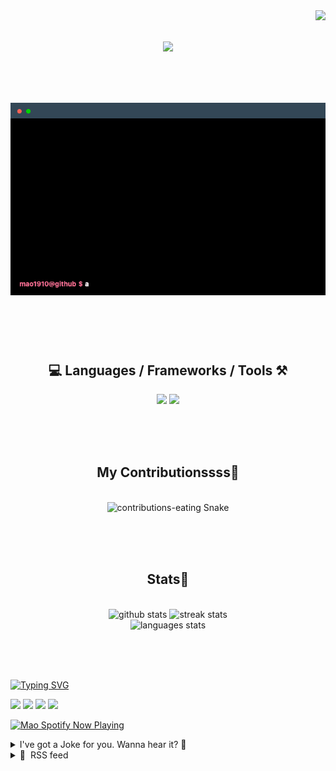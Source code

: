 <!-- VISITOR BADGE -->
<!-- https://github.com/hehuapei/visitor-badge -->

<img align="right" src="https://visitor-badge.laobi.icu/badge?page_id=mao1910.mao1910&left_color=%2379DAF9&right_color=%23FE6E96" />


<!-- TYPING SVG -->
<!-- https://github.com/DenverCoder1/readme-typing-svg -->

<h1 align="center">
    <img src="https://readme-typing-svg.herokuapp.com/?font=Righteous&size=35&center=true&vCenter=true&width=500&height=70&color=FE6E96&font=poppins&duration=5000&lines=Hi+There!+👋;+I'm+Mao!;" />
</h1>

<br/>


<!-- ABOUT ME TERMINAL -->
<h1 align="center">
<img src="./assets/terminal-5.gif" alt="Terminal" />
</h1>

<br/><br/><br/>


<!-- TECHNOLOGIES LOGOS -->
<!-- https://github.com/tandpfun/skill-icons -->

<h2 align="center">💻 Languages / Frameworks / Tools ⚒️</h2>
<div align="center">
    <img src="https://skillicons.dev/icons?i=javascript,typescript,angular,react,html,css,scss,bootstrap,cs,java,spring" />
    <img src="https://skillicons.dev/icons?i=flutter,firebase,supabase,mysql,git,github,gitlab,vscode,idea,maven,figma" />
</div>

<br/><br/><br/>


<!-- CONTRIBUTIONS SNAKE GAME -->
<!-- https://github.com/Platane/snk -->

<div align="center">
  <h2> My Contributionssss🐍 </h2>
  <br>
  <img alt="contributions-eating Snake" src="https://raw.githubusercontent.com/mao1910/mao1910/output/github-contribution-grid-snake.svg" />

  <!-- Four lines below suggested by Planate for Dark mode-->
  <picture>
  <source media="(prefers-color-scheme: dark)" srcset="github-snake-dark.svg" />
  <source media="(prefers-color-scheme: light)" srcset="github-snake.svg" />
  </picture>
  
  <br/><br/><br/>
</div>


<!-- GITHUB STATS -->
<!-- https://github.com/DenverCoder1/github-readme-streak-stats --> <!--  My own Vercel deployment -->
<!-- https://github.com/anuraghazra/github-readme-stats --> <!--  My own Vercel -->

<h2 align="center"> Stats📝 </h2>
  <br>
<div align=center>
  <img width=429 src="https://github-readme-stats-mao1910.vercel.app/api?username=mao1910&count_private=true&show_icons=true&theme=dracula&rank_icon=github&hide=contribs&border_radius=10&border_color=79DAF9" alt="github stats"/>
  <img width=396 src="https://github-readme-streak-stats-2235.vercel.app?user=mao1910&count_private=true&theme=dracula&currStreakNum=79DAF9&currStreakLabel=FE6E96&border_radius=10&border=79DAF9" alt="streak stats"/>
  <br/>
  <img src="https://github-readme-stats-mao1910.vercel.app/api/top-langs/?username=mao1910&layout=compact&theme=dracula&border_radius=10&size_weight=0.5&count_weight=0.5&border_color=79DAF9" alt="languages stats" />
</div>

<br/><br/><br/>


<!-- FOOTER -->
<!-- https://github.com/DenverCoder1/readme-typing-svg -->
<!-- https://readme-typing-svg.demolab.com/demo/ -->

<a href="https://git.io/typing-svg"><img src="https://readme-typing-svg.demolab.com?font=Poppins&pause=1000&color=FE6E96&width=535&lines=Thanks+for+dropping+by!;Feel+free+to+check+any+of+the+Socials+below+%F0%9F%91%87;Or+the+Joke+Of+The+Day+if+you're+down+for+a+giggle+%F0%9F%98%9D;Hope+to+see+you+again+%F0%9F%91%8A;Uh%3F+You're+still+here%3F;Well...+I'm+running+out+of+things+to+say...;Tell+you+what%2C+due+to+your+effort+and+perseverance%2C;I+shall+present+you+with+a+short+poem%3A;%22To+code%2C+or+not+to+code%2C+that+is+the+question%3A;Whether+'tis+nobler+in+the+IDE+to+debug;The+errors+and+issues+of+outrageous+software%2C;Or+to+take+up+the+keyboard+against+a+sea+of+bugs;And+by+coding%2C+end+them.%22;by+William+Shakespeare%2C+probably.+;Pretty+sure+that's+Hamlet's.;Alrighty%2C+this+has+been+fun.;But+I'll+restart+the+loop+now...+see+ya+soon!" alt="Typing SVG" /></a>


<!--  SOCIAL NETWORKS -->
<!-- https://github.com/alexandresanlim/Badges4-README.md-Profile -->

  <div> 
    <a href="https://www.deviantart.com/madeinkobaia/art/my-profile-is-under-construction-265626465" target="_blank"><img src="https://img.shields.io/badge/-LinkedIn-%230077B5?style=for-the-badge&logo=linkedin&logoColor=white" target="_blank"></a> <!-- ADD LINKEDIN PROFILE -->
    <a href = "https://www.nicepng.com/ourpic/u2q8o0t4t4r5o0r5_website-under-construction-png-graphic-transparent-website-under/"><img src="https://img.shields.io/badge/Portfolio-4285F4?style=for-the-badge&logo=Google-chrome&logoColor=white" target="_blank"></a> <!-- ADD PORTFOLIO WEBSITE -->
    <a href="https://discord.gg" target="_blank"><img src="https://img.shields.io/badge/Discord-7289DA?style=for-the-badge&logo=discord&logoColor=white" target="_blank"></a> <!-- ADD DISCORD --> <!-- User or Server? -->
    <a href = "mailto:mao1910dev@gmail.com"><img src="https://img.shields.io/badge/Gmail-D14836?style=for-the-badge&logo=gmail&logoColor=white" target="_blank"></a>
  </div>


<!-- SPOTIFY PLAYING-->
<!-- https://github.com/novatorem/novatorem --> <!-- My own Vercel deployment-->

[<img width=438px src="https://spotify-now-playing-git-main-mao1910.vercel.app//api/spotify/?border_color=FE6E96" alt="Mao Spotify Now Playing" />](https://open.spotify.com/user/31542et242zglhf42ydrtqgvuvde)


<!-- JOKE OF THE DAY -->
<!-- https://github.com/ABSphreak/readme-jokes --> <!-- My own Vercel deployment-->

<details>
<summary>I've got a Joke for you. Wanna hear it? 🙈</summary>

<br/>

 <tr>
 <td style="padding-top:4px"><img src = "https://readme-jokes-git-master-mao1910.vercel.app/api?&theme=dracula"></td>
 </tr>

</details>


<!-- RSS FEED -->
<!-- https://github.com/gautamkrishnar/blog-post-workflow -->

<details>
<summary>📕 &nbsp;RSS feed</summary>

<br/>


<!-- BLOG-POST-LIST:START -->
 #### - [What is the __ programming language?](https://dev.to/pxlmastrxd/what-is-the-programming-language-4dc7) 
 <details><summary>Article</summary> <p>Hey! Just wanted to see what y'all think is the __ programming language is for a school project.</p>

<ol>
<li>Fastest</li>
<li>Easiest to learn</li>
<li>Most important</li>
<li>Favorite</li>
<li>All-in-all the best</li>
</ol>

<p>Thanks! Have a great day!</p>

 </details> 
 <hr /> 

 #### - [I Built A SaaS Directory That Uses AI To Recommend Tools](https://dev.to/johnwritescode_/i-built-a-saas-directory-that-uses-ai-to-recommend-tools-14c7) 
 <details><summary>Article</summary> <p>So I've always wanted to randomly build a tool directory for some reason.</p>

<p>They're usually pretty light in terms of tech requirements, and it's something completely different compared to what I've done with past projects.</p>

<p>I was sick a few weeks ago and decided to use my downtime to work on one. </p>

<p>There are a lot of these types of directories out there, so I wanted to try and figure out how to make mine stand out a little more.</p>

<p><strong>What better way to do it than with AI? LOL</strong></p>

<p>A problem I've heard and noticed when it comes to these directories is that there's simply too much to sift through. I've come across the same problem myself.</p>

<p>So I decided to sprinkle in a little AI. Basically, you describe a problem you're having and we'll recommend some tools that we think could help in some way or another.</p>

<p><a href="https://i.giphy.com/media/v1.Y2lkPTc5MGI3NjExbGp5cHZrbHdkcGc5OW1za3pkMDh4c2JnN3lpZDJjbm9lMG12bHR6aSZlcD12MV9pbnRlcm5hbF9naWZfYnlfaWQmY3Q9Zw/aJZiluAHlVmz6hvZhQ/giphy.gif" class="article-body-image-wrapper"><img src="https://i.giphy.com/media/v1.Y2lkPTc5MGI3NjExbGp5cHZrbHdkcGc5OW1za3pkMDh4c2JnN3lpZDJjbm9lMG12bHR6aSZlcD12MV9pbnRlcm5hbF9naWZfYnlfaWQmY3Q9Zw/aJZiluAHlVmz6hvZhQ/giphy.gif" alt="findcool.tools ToolFinder Ai" width="480" height="336"></a></p>

<p>The majority of tools are submitted by the community. They usually come from places like Twitter or Reddit. Then I manually review them to ensure everything looks good before pushing to the site, which is <a href="https://findcool.tools">findcool.tools</a></p>

<p>Even though this was just a fun random project I wanted to start, I decided to launch it on Product Hunt. Much to my surprise, we received #3 Product of the Day.</p>

<p><a href="https://res.cloudinary.com/practicaldev/image/fetch/s--EOUcCne5--/c_limit%2Cf_auto%2Cfl_progressive%2Cq_auto%2Cw_800/https://dev-to-uploads.s3.amazonaws.com/uploads/articles/kzjwitb7a4ro6dt2rzli.png" class="article-body-image-wrapper"><img src="https://res.cloudinary.com/practicaldev/image/fetch/s--EOUcCne5--/c_limit%2Cf_auto%2Cfl_progressive%2Cq_auto%2Cw_800/https://dev-to-uploads.s3.amazonaws.com/uploads/articles/kzjwitb7a4ro6dt2rzli.png" alt="findcool.tools product hunt award badge" width="428" height="111"></a></p>

<p>Since then, I've been putting a little more time into it. We're almost at 150 tools submitted and over 150 <a href="https://findcooltools.beehiiv.com/">newsletter</a> subscribers.</p>

<p><strong>Here's the tech stack I'm using for anyone interested:</strong></p>

<ul>
<li>Astro for the frontend</li>
<li>Google Sheets for my database</li>
<li>Google Forms for new tool submissions</li>
</ul>

<p>Told you I was keeping the tech stack light... haha</p>

<p>All in all, this is turning into a fun project and I just wanted to spread the word that if you have a random idea, pursue it. You never know what will come out of it.</p>

<p>Thanks for taking the time to read this. You can find me over on <a href="https://twitter.com/johnwritescode_">Twitter/X</a></p>

<p>Have a tool you think would be a good fit for <a href="https://findcool.tools">findcool.tools?</a> You can <a href="https://findcool.tools/tools">submit it here</a>.</p>

<p>❤️</p>

 </details> 
 <hr /> 

 #### - [What is JavaScript(and what can you do with it)](https://dev.to/annoh_karlgusta/what-is-javascriptand-what-can-you-do-with-it-5fec) 
 <details><summary>Article</summary> <h2>
  
  
  What is JavaScript
</h2>

<p>JavaScript is one of the most popular and widely used programming languages in the world right now. It is growing faster than any other programming language and big companies like Netflix, Walmart, and PayPal build entire applications around JavaScript. </p>

<p>And here is the average salary of a JavaScript developer in the United States. That is $72,000 per year according to glassdoor.com. </p>

<p>So, it is a great opportunity to get a good job out of learning JavaScript. You can work as a front-end developer, a back-end developer or a full stack developer who knows both the front end and the back end.</p>

<p>Now the second question.</p>

<h2>
  
  
  What can you do with JavaScript
</h2>

<p>For a long time, JavaScript was only used in browsers to build interactive web pages. Some developers refer to JavaScript as a toy language. But those days are gone because of huge community support and investments by large companies like Facebook and Google.</p>

<p>This days, you can build full-blown web or mobile apps, as well as real time networking applications like chat and video streaming services, command-line tools, or even games. Here is an example:</p>

<p><a href="https://res.cloudinary.com/practicaldev/image/fetch/s--jFQ6w57v--/c_limit%2Cf_auto%2Cfl_progressive%2Cq_auto%2Cw_800/https://user-images.githubusercontent.com/33565767/228169522-7f5a15ac-3606-474f-8a57-43b1c6c84988.png" class="article-body-image-wrapper"><img src="https://res.cloudinary.com/practicaldev/image/fetch/s--jFQ6w57v--/c_limit%2Cf_auto%2Cfl_progressive%2Cq_auto%2Cw_800/https://user-images.githubusercontent.com/33565767/228169522-7f5a15ac-3606-474f-8a57-43b1c6c84988.png" alt="A JavaScript game" title="A JavaScript game" width="800" height="426"></a></p>

<p>That's it.</p>

<p>You can get my members-only eBook! It's been called "the most practical and informative" Complete HTML, CSS and JavaScript eBook. But it's a well-kept secret. Because it's not sold in every bookstore. <strong>The Complete HTML, CSS, and JavaScript eBook(Zero to Mastery)</strong> is packed with hands-on advice for understanding HTML, CSS, and JavaScript. From tips, to tricks, and hints, <strong>The Complete HTML, CSS, and JavaScript eBook(Zero to Mastery)</strong> guides you from beginner to advanced. It's a how-to eBook for people who want to roll up their sleeves and get to work! <a href="https://karlgusta.gumroad.com/l/edtbb">You can get the Complete HTML, CSS, and JavaScript(Zero to Mastery) eBook here.</a>.</p>

<p>I hope you received excellent value in today's article. If you would like to go deeper, head over to <a href="//karlgusta.substack.com">My Newsletter</a>, where you can find more great contents that will help you in your productivity, your impact and the quality of your life. I wish you an amazing day.</p>

 </details> 
 <hr /> 

 #### - [What and Why to use HOCs in React](https://dev.to/xmohamedawad/what-and-why-to-use-hocs-in-react-1m8m) 
 <details><summary>Article</summary> <h3>
  
  
  Higher-Order Components in React (HOC)
</h3>

<p>Imagine you're a magician and you have a magic box. You can put anything into this box, say a rabbit, and the box will add a hat to it. Now, every time you pull out a rabbit, it's wearing a hat! This is what Higher-Order Components (HOCs) do in React. They're like the magic box that adds extra features or behaviors to a component.</p>




<h3>
  
  
  What is a Higher-Order Component (HOC)?
</h3>

<p>In React, a Higher-Order Component (HOC) is a function that takes a component as an argument and returns a new component with added features or behaviors. It's a way of reusing component logic across multiple components without modifying their code. This makes them a flexible and reusable way to add functionality to your components.</p>




<h3>
  
  
  When and How to Use HOCs?
</h3>

<p>In the real world, as a developer, you often find yourself writing code that is repetitive or similar in nature. This is where Higher-Order Components (HOCs) come to the rescue in React. I recently used a HOC in my project, an "Arab van"(rental system), and it greatly simplified my code by abstracting out common logic.</p>

<blockquote>
<p>I had to fetch data in multiple components. Instead of repeating the fetching logic in each component, I created a Higher-Order Component (HOC) named withFetchData.</p>

<p>Every HOC name starts by <code>with</code> like <code>withFetchData</code></p>
</blockquote>

<p>This HOC takes a component (WrappedComponent) and a fetchData function as its arguments.<br>
</p>

<div class="highlight js-code-highlight">
<pre class="highlight javascript"><code><span class="k">export</span> <span class="k">default</span> <span class="kd">function</span> <span class="nx">withFetchData</span><span class="p">(</span><span class="nx">WrappedComponent</span><span class="p">,</span> <span class="nx">fetchData</span><span class="p">)</span> <span class="p">{</span>
  <span class="k">return</span> <span class="kd">function</span> <span class="p">(</span><span class="nx">props</span><span class="p">)</span> <span class="p">{</span>
  <span class="kd">const</span> <span class="nx">memoizedFetchData</span> <span class="o">=</span> <span class="nx">useCallback</span><span class="p">(()</span> <span class="o">=&gt;</span> <span class="nx">fetchData</span><span class="p">(</span><span class="nx">id</span><span class="p">),</span> <span class="p">[</span><span class="nx">id</span><span class="p">]);</span>
  <span class="kd">const</span> <span class="p">{</span> <span class="nx">value</span><span class="p">,</span> <span class="nx">loading</span><span class="p">,</span> <span class="nx">error</span><span class="p">,</span> <span class="nx">execute</span> <span class="p">}</span> <span class="o">=</span> <span class="nx">useAsync</span><span class="p">(</span>
      <span class="nx">memoizedFetchData</span><span class="p">,</span>
      <span class="kc">false</span>
    <span class="p">);</span>

    <span class="nx">useEffect</span><span class="p">(()</span> <span class="o">=&gt;</span> <span class="p">{</span>
      <span class="k">if</span> <span class="p">(</span><span class="o">!</span><span class="nx">loading</span><span class="p">)</span> <span class="p">{</span>
        <span class="nx">execute</span><span class="p">();</span>
      <span class="p">}</span>
    <span class="p">},</span> <span class="p">[</span><span class="nx">location</span><span class="p">]);</span>

    <span class="k">return</span> <span class="o">&lt;</span><span class="nx">WrappedComponent</span> <span class="nx">data</span><span class="o">=</span><span class="p">{</span><span class="nx">value</span><span class="p">}</span> <span class="nx">vanId</span><span class="o">=</span><span class="p">{</span><span class="nx">id</span><span class="p">}</span> 
           <span class="p">{...</span><span class="nx">props</span><span class="p">}</span> <span class="sr">/&gt;</span><span class="err">;
</span>  <span class="p">};</span>
<span class="p">}</span>
</code></pre>

</div>



<p>And here's how you can use it:<br>
</p>

<div class="highlight js-code-highlight">
<pre class="highlight javascript"><code><span class="kd">const</span> <span class="nx">EnhancedComponent</span> <span class="o">=</span> <span class="nx">withFetchData</span><span class="p">(</span><span class="nx">MyComponent</span><span class="p">,</span> <span class="nx">fetchData</span><span class="p">);</span>
</code></pre>

</div>



<p><em>The result is a new component (EnhancedComponent) that behaves exactly like MyComponent, but with added data fetching capabilities.</em></p>




<h3>
  
  
  Why I Chose HOC
</h3>

<p>The reason I chose to use an HOC for this purpose was twofold:</p>

<p>Code Reusability: By encapsulating the data fetching logic inside a HOC, I was able to reuse this logic across multiple components, thereby reducing code duplication and making the codebase cleaner and more maintainable.<br>
Separation of Concerns: The HOC allowed me to separate the data fetching logic from the presentation logic of my components. This made the components easier to understand, test, and maintain.</p>




<h3>
  
  
  In conclusion,
</h3>

<p>Higher-order components are a powerful tool in React that allows you to write cleaner, more reusable code. I found them to be incredibly useful in my "rental van app" project, and I believe they can be beneficial in many other scenarios as well.</p>

<blockquote>
<p>Remember, every line of code you write is a step towards becoming a better developer. Keep learning, keep growing, and most importantly, have fun along the way!</p>
</blockquote>




<p>As a React developer, I'm currently on the lookout for new opportunities. If you know of any roles where my experience could be a good fit, I would love to hear from you.</p>

<p>You can reach out to me anytime at my email <a href="mailto:muhmmad.awd@gamil.com">muhmmad.awd@gamil.com</a>, or connect with me on <a href="https://www.linkedin.com/in/xmohamedawad/">LinkedIn</a>. Check out my projects on <a href="https://github.com/xMohamedAwad">GitHub </a>to see more examples of my work.</p>

<p>Muhmmad Awd</p>

 </details> 
 <hr /> 

 #### - [Zustand State Management](https://dev.to/cmphill/zustand-state-management-5gkd) 
 <details><summary>Article</summary> <h4>
  
  
  Introduction
</h4>

<p>Have you ever been frustrated by endless prop drilling, but were intimidated by state management solutions like Redux? Not to worry--there is a lightweight, low syntax, unopinionated solution called Zustand. Zustand allows you to create a file, called a store, that saves as many states as you like all in one file and import them in the components that you need them in. One of the great advantages of this approach is that Zustand supports variables of both primitive data types and of functions and arrays. The variables need not be related to one another in any form; you can place them all in the same store without any particular order.  Furthermore, you can selectively import the variables that you need for a component instead of a wholesale import. </p>

<h3>
  
  
  Getting started
</h3>

<p>The first thing you need to do to is install Zustand for your repository by running<br>
<code>npm install zustand</code><br>
phew. Now that we have that out of the way, we'll begin the similarly strenuous process of creating the store. In a new file, (you can name this whatever you like, but store.js(x) is convention),</p>

<p>write <code>import {create} from 'zustand'</code>.<br>
Your store is created, and now you can define variables. </p>
<h3>
  
  
  Creating variables
</h3>

<p>There are several approaches to managing your store, including setting up a store and then adding on states and variables later. However, I found that having one large set with all the variables I needed worked just fine for a small project.<br>
</p>

<div class="highlight js-code-highlight">
<pre class="highlight plaintext"><code>const useStore = create( set =&gt; ({
    users: [],
    addUser: (user) =&gt; set(state =&gt; ({users: 
    [...state.users, user]
    current_user: {},
    setCurrentUser: (state) =&gt; set({current_user: state}),
    logoutCurrentUser: () =&gt; set({current_user: 
    null}),
    items: [],
    addItems: (item) =&gt; set(state =&gt; ({items: [...state.items, item})),
    clearItems: () =&gt; set({items: []})
}))
 }))

export default useStore
</code></pre>

</div>



<h3>
  
  
  Importing and Using Variables
</h3>

<p>Once you have your variables created, you can import them into the component(s) they are needed for. If you are only including one or two variables, you can import them using the following syntax:<br>
</p>

<div class="highlight js-code-highlight">
<pre class="highlight plaintext"><code>in your component:
//Example.jsx component
import useStore from "../store" //=&gt; This will be whatever the relative path to your store component is

function Example() {
   const current_user = useStore((state) =&gt; state.current_user)
const setCurrentUser = useStore((state) =&gt; state.setCurrentUser)

   function setUser() {
    fetch("/api/login")
    .then((res) =&gt; res.json())
    .then((user) =&gt; {
    setCurrentUser({
     id: user.id,
     username: user.username,
    })
  }
}


</code></pre>

</div>



<p>This simple implementation of store worked just fine for my small project. I used useEffect and the promise-based nature of fetches to manage asynchronous operations. However, Zustand is capable of handling async and it allows you to bundle variables together to re-render when the value of one changes. </p>

<p>One of the things you will want to do frequently once you have updated the state is to read it, of course. When you simply need the value of the state to render text in a DOM element, for example, you can assign it to a variable using the built in method on the store:<br>
<code>const user = useStore.getState.user</code>. In this way you can access the value without updating it whenever you need to.</p>

<p>For example, you could write a store in this fashion:<br>
</p>

<div class="highlight js-code-highlight">
<pre class="highlight plaintext"><code>const marbleStore = create((set) =&gt; ({
    marbles: {},
    fetch: async(marbleBag) =&gt; {
    const response = await fetch(marbleBag)
    set({marbles: await response.json()})
}
}))
</code></pre>

</div>



<p>There are many such applications, including updating the re-rendering the component whenever one of the specified states from within the component changes. </p>

<h3>
  
  
  Summary of Zustand Benefits
</h3>

<p>There are many advantages that make Zustand a great choice for a variety of projects. One is that it uses the logic of React hooks and (depending on how you use it, context). Doing so means that you don't have to write a lot of extra code to get started, and the library is quite small (less than 2kB, so it won't weigh down your repository). Because it is simple, it allows you to enter the world of state management without too much hassle. Another nice feature is the documentation. It provides many practical examples of the code in use as well as links to a sandbox where you can test out variations. Zustand automatically determines which which state a component needs and subscribes it, so no developer input is necessary in simple cases. Zustand also lets you persist data, meaning that when a user refreshes the page, the data the was previously rendered will still be saved in state. This is a great addition to forms and other pages geared toward user interaction so that progress is not lost. </p>

<h3>
  
  
  Conclusion
</h3>

<p>Zustand is a powerful library that is easy to get started with and offers a simple way to manage state across many components. You can manage async, set re-renders, persist the data, and subscribe to changes in other variables to fully customize your store's function. However, if you are simply looking for an easy, but more functional alternative to useState, you can use Zustand without a lot of extra bells and whistles.</p>

 </details> 
 <hr /> 
<!-- BLOG-POST-LIST:END -->
</table>
</details>


<!-- TODO
Change the 3stats boxes around, possibly two on top and one on bottom
Fix RSSfeed
Fix Spotify Playlists
Fix Socials [Portfolio, Discord, Linkedin]
In the future, add Public Repositories of Selected Projects
-->
